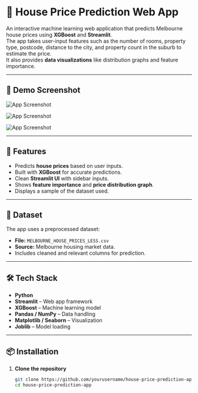 # 🏡 House Price Prediction Web App

An interactive machine learning web application that predicts Melbourne house prices using **XGBoost** and **Streamlit**.  
The app takes user-input features such as the number of rooms, property type, postcode, distance to the city, and property count in the suburb to estimate the price.  
It also provides **data visualizations** like distribution graphs and feature importance.

---

## 📸 Demo Screenshot
![App Screenshot](screenshot.png)

![App Screenshot](screenshot.png)

![App Screenshot](screenshot.png)<!-- Replace with your screenshot filename -->

---

## 🚀 Features
- Predicts **house prices** based on user inputs.
- Built with **XGBoost** for accurate predictions.
- Clean **Streamlit UI** with sidebar inputs.
- Shows **feature importance** and **price distribution graph**.
- Displays a sample of the dataset used.

---

## 📂 Dataset
The app uses a preprocessed dataset:

- **File:** `MELBOURNE_HOUSE_PRICES_LESS.csv`
- **Source:** Melbourne housing market data.
- Includes cleaned and relevant columns for prediction.

---

## 🛠 Tech Stack
- **Python**
- **Streamlit** – Web app framework
- **XGBoost** – Machine learning model
- **Pandas / NumPy** – Data handling
- **Matplotlib / Seaborn** – Visualization
- **Joblib** – Model loading

---

## 📦 Installation

1. **Clone the repository**
   ```bash
   git clone https://github.com/yourusername/house-price-prediction-app.git
   cd house-price-prediction-app
